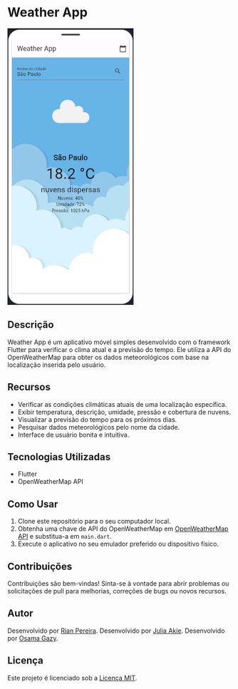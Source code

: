 # Weather App

![Screenshot do Weather App](https://github.com/DevBuulx/Uni9-Weather-APP/blob/Main/assets/screenshot.png)

## Descrição
Weather App é um aplicativo móvel simples desenvolvido com o framework Flutter para verificar o clima atual e a previsão do tempo. Ele utiliza a API do OpenWeatherMap para obter os dados meteorológicos com base na localização inserida pelo usuário.

## Recursos
- Verificar as condições climáticas atuais de uma localização específica.
- Exibir temperatura, descrição, umidade, pressão e cobertura de nuvens.
- Visualizar a previsão do tempo para os próximos dias.
- Pesquisar dados meteorológicos pelo nome da cidade.
- Interface de usuário bonita e intuitiva.

## Tecnologias Utilizadas
- Flutter
- OpenWeatherMap API

## Como Usar
1. Clone este repositório para o seu computador local.
2. Obtenha uma chave de API do OpenWeatherMap em [OpenWeatherMap API](https://openweathermap.org/api) e substitua-a em `main.dart`.
3. Execute o aplicativo no seu emulador preferido ou dispositivo físico.

## Contribuições
Contribuições são bem-vindas! Sinta-se à vontade para abrir problemas ou solicitações de pull para melhorias, correções de bugs ou novos recursos.

## Autor
Desenvolvido por [Rian Pereira](https://github.com/DevBuulx).
Desenvolvido por [Julia Akie](https://github.com/JuAkie).
Desenvolvido por [Osama Gazy](https://github.com/osamagazy).

## Licença
Este projeto é licenciado sob a [Licença MIT](https://github.com/DevBuulx/Uni9-Weather-APP/blob/main/LICENSE).
